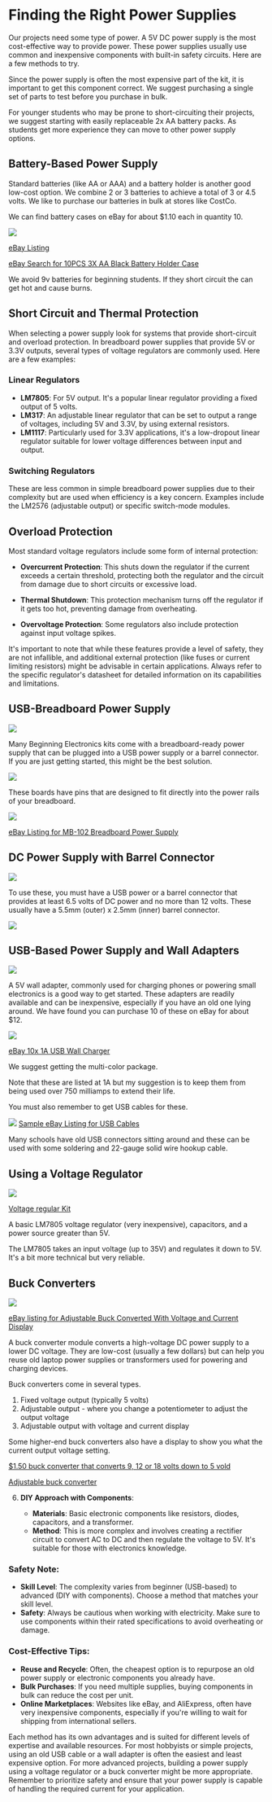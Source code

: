 # Finding the Right Power Supplies

Our projects need some type of power. A 5V DC power supply is the most cost-effective way to provide power.  These power supplies usually use common and inexpensive components with built-in safety circuits.  Here are a few methods to try.

Since the power supply is often the most expensive part of the kit,
it is important to get this component correct.  We suggest
purchasing a single set of parts to test before you purchase in bulk.

For younger students who may be prone to short-circuiting their projects,
we suggest starting with easily replaceable 2x AA battery packs.
As students get more experience they can move to other power supply options.

## Battery-Based Power Supply

Standard batteries (like AA or AAA) and a battery holder is another good low-cost option.  We combine 2 or 3 batteries to achieve a total of 3 or 4.5 volts.  We like to purchase our batteries in bulk at stores like CostCo.

We can find battery cases on eBay for about $1.10 each in quantity 10.

![](../img/battery-case.png)

[eBay Listing](https://www.ebay.com/itm/115975029782)

[eBay Search for 10PCS 3X AA Black Battery Holder Case](https://www.ebay.com/sch/i.html?_nkw=10PCS+3x+AA+Black+Battery+Holder+Case)

We avoid 9v batteries for beginning students.  If they short circuit the can
get hot and cause burns.

## Short Circuit and Thermal Protection

When selecting a power supply look for systems that provide short-circuit
and overload protection.  In breadboard power supplies that provide 5V or 3.3V outputs, several types of voltage regulators are commonly used. Here are a few examples:

### Linear Regulators

-   **LM7805**: For 5V output. It's a popular linear regulator providing a fixed output of 5 volts.
-   **LM317**: An adjustable linear regulator that can be set to output a range of voltages, including 5V and 3.3V, by using external resistors.
-   **LM1117**: Particularly used for 3.3V applications, it's a low-dropout linear regulator suitable for lower voltage differences between input and output.

### Switching Regulators

These are less common in simple breadboard power supplies due to their complexity but are used when efficiency is a key concern. Examples include the LM2576 (adjustable output) or specific switch-mode modules.

## Overload Protection

Most standard voltage regulators include some form of internal protection:

-   **Overcurrent Protection**: This shuts down the regulator if the current exceeds a certain threshold, protecting both the regulator and the circuit from damage due to short circuits or excessive load.

-   **Thermal Shutdown**: This protection mechanism turns off the regulator if it gets too hot, preventing damage from overheating.

-   **Overvoltage Protection**: Some regulators also include protection against input voltage spikes.

It's important to note that while these features provide a level of safety, they are not infallible, and additional external protection (like fuses or current limiting resistors) might be advisable in certain applications. Always refer to the specific regulator's datasheet for detailed information on its capabilities and limitations.

## USB-Breadboard Power Supply

![](../img/breadboard-power.png)

Many Beginning Electronics kits come with a breadboard-ready power
supply that can be plugged into a USB power supply or a barrel connector.
If you are just getting started, this might be the best solution.

![](../img/bb-power.png)

These boards have pins that are designed to fit directly into the power
rails of your breadboard.

![](../img/breadboard-power.jpeg)

[eBay Listing for MB-102 Breadboard Power Supply](https://www.ebay.com/itm/355249060296)

## DC Power Supply with Barrel Connector

![](../img/dc-power-supply.png)

To use these, you must have a USB power or a barrel connector that provides at least 6.5 volts of DC power and no more than 12 volts.  These
usually have a 5.5mm (outer) x 2.5mm (inner) barrel connector.

![](../img/dc-power-supply-barrel-connector.png)


## USB-Based Power Supply and Wall Adapters

![](../img/usb-wall-charger.png)

A 5V wall adapter, commonly used for charging phones or powering small electronics is a good way to get started.  These adapters are readily available and can be inexpensive, especially if you have an old one lying around.  We have found you can purchase 10 of these on eBay for about $12.

![](../img/wall-chargers.png)

[eBay 10x 1A USB Wall Charger](https://www.ebay.com/itm/122611108256?var=423019868472)

We suggest getting the multi-color package.

Note that these are listed at 1A but my suggestion is to keep them
from being used over 750 milliamps to extend their life.

You must also remember to get USB cables for these.

![](../img/usb-to-breadboard.png)
[Sample eBay Listing for USB Cables](https://www.ebay.com/itm/221763962886)

Many schools have old USB connectors sitting around and these can be
used with some soldering and 22-gauge solid wire hookup cable.


## Using a Voltage Regulator

![](../img/lm7805-power-supply-kit.png)

[Voltage regular Kit](https://www.ebay.com/itm/224688704456)

A basic LM7805 voltage regulator (very inexpensive), capacitors, and a power source greater than 5V.

The LM7805 takes an input voltage (up to 35V) and regulates it down to 5V. It's a bit more technical but very reliable.

## Buck Converters

![](../img/buck-converter.png)

[eBay listing for Adjustable Buck Converted With Voltage and Current Display](https://www.ebay.com/itm/164693457597)

A buck converter module converts a high-voltage DC power supply
to a lower DC voltage.  They are low-cost (usually a few dollars)
but can help you reuse old laptop power supplies or transformers
used for powering and charging devices.

Buck converters come in several types.

1. Fixed voltage output (typically 5 volts)
2. Adjustable output - where you change a potentiometer to adjust the output voltage
3. Adjustable output with voltage and current display

Some higher-end buck converters also have a display to show you what
the current output voltage setting. 

[$1.50 buck converter that converts 9, 12 or 18 volts down to 5 vold](https://www.ebay.com/itm/114531360139)

[Adjustable buck converter](https://www.ebay.com/itm/225810945034)

6.  **DIY Approach with Components**:

    -   **Materials**: Basic electronic components like resistors, diodes, capacitors, and a transformer.
    -   **Method**: This is more complex and involves creating a rectifier circuit to convert AC to DC and then regulate the voltage to 5V. It's suitable for those with electronics knowledge.

### Safety Note:

-   **Skill Level**: The complexity varies from beginner (USB-based) to advanced (DIY with components). Choose a method that matches your skill level.
-   **Safety**: Always be cautious when working with electricity. Make sure to use components within their rated specifications to avoid overheating or damage.

### Cost-Effective Tips:

-   **Reuse and Recycle**: Often, the cheapest option is to repurpose an old power supply or electronic components you already have.
-   **Bulk Purchases**: If you need multiple supplies, buying components in bulk can reduce the cost per unit.
-   **Online Marketplaces**: Websites like eBay, and AliExpress, often have very inexpensive components, especially if you're willing to wait for shipping from international sellers.

Each method has its own advantages and is suited for different levels of expertise and available resources. For most hobbyists or simple projects, using an old USB cable or a wall adapter is often the easiest and least expensive option. For more advanced projects, building a power supply using a voltage regulator or a buck converter might be more appropriate. Remember to prioritize safety and ensure that your power supply is capable of handling the required current for your application.